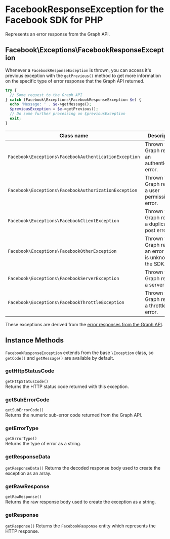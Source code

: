 # FacebookResponseException for the Facebook SDK for PHP

Represents an error response from the Graph API.

## Facebook\Exceptions\FacebookResponseException

Whenever a `FacebookResponseException` is thrown, you can access it's previous exception with the `getPrevious()` method to get more information on the specific type of error response that the Graph API returned.

```php
try {
  // Some request to the Graph API
} catch (Facebook\Exceptions\FacebookResponseException $e) {
  echo 'Message: ' . $e->getMessage();
  $previousException = $e->getPrevious();
  // Do some further processing on $previousException
  exit;
}
```

| Class name  | Description |
| ------------- | ------------- |
| `Facebook\Exceptions\FacebookAuthenticationException`  | Thrown when Graph returns an authentication error.  |
| `Facebook\Exceptions\FacebookAuthorizationException`  | Thrown when Graph returns a user permissions error.  |
| `Facebook\Exceptions\FacebookClientException`  | Thrown when Graph returns a duplicate post error.  |
| `Facebook\Exceptions\FacebookOtherException`  | Thrown when Graph returns an error that is unknown to the SDK.  |
| `Facebook\Exceptions\FacebookServerException`  | Thrown when Graph returns a server error.  |
| `Facebook\Exceptions\FacebookThrottleException`  | Thrown when Graph returns a throttle error.  |

These exceptions are derived from the [error responses from the Graph API](https://developers.facebook.com/docs/graph-api/using-graph-api#errors).

## Instance Methods

`FacebookResponseException` extends from the base `\Exception` class, so `getCode()` and `getMessage()` are available by default.

### getHttpStatusCode
`getHttpStatusCode()`  
Returns the HTTP status code returned with this exception.

### getSubErrorCode
`getSubErrorCode()`  
Returns the numeric sub-error code returned from the Graph API.

### getErrorType
`getErrorType()`  
Returns the type of error as a string.

### getResponseData
`getResponseData()`
Returns the decoded response body used to create the exception as an array.

### getRawResponse
`getRawResponse()`  
Returns the raw response body used to create the exception as a string.

### getResponse
`getResponse()`
Returns the `FacebookResponse` entity which represents the HTTP response.
